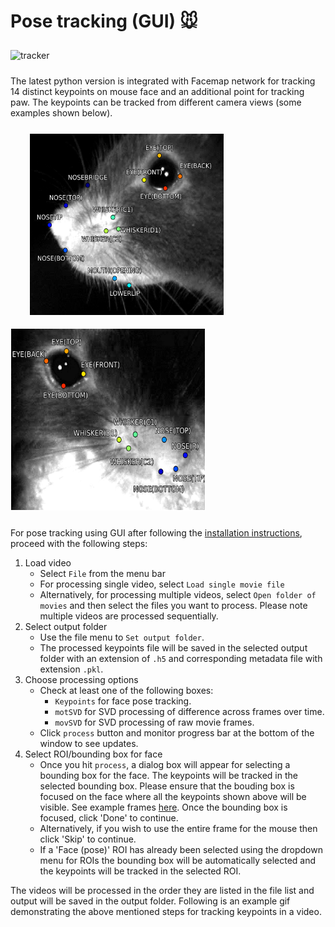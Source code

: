 # Pose tracking **(GUI)** :mouse:

<img src="../figs/tracker.gif" width="100%" height="500" title="Tracker" alt="tracker" algin="middle" vspace = "10">

The latest python version is integrated with Facemap network for tracking 14 distinct keypoints on mouse face and an additional point for tracking paw. The keypoints can be tracked from different camera views (some examples shown below). 

<p float="middle">
<img src="../figs/mouse_face1_keypoints.png"  width="310" height="290" title="View 1" alt="view1" align="left" vspace = "10" hspace="30" style="border: 0.5px solid white"  />
<img src="../figs/mouse_face0_keypoints.png" width="310" height="290" title="View 2" alt="view2" algin="right" vspace = "10" style="border: 0.5px solid white">
</p>

For pose tracking using GUI after following the [installation instructions](installation.md), proceed with the following steps:

1. Load video 
    - Select `File` from the menu bar
    - For processing single video, select `Load single movie file`
    - Alternatively, for processing multiple videos, select `Open folder of movies` and then select the files you want to process. Please note multiple videos are processed sequentially.
2. Select output folder
    - Use the file menu to `Set output folder`. 
    - The processed keypoints file will be saved in the selected output folder with an extension of `.h5` and corresponding metadata file with extension `.pkl`.
3. Choose processing options 
    - Check at least one of the following boxes:
        - `Keypoints` for face pose tracking.
        - `motSVD` for SVD processing of difference across frames over time.
        - `movSVD` for SVD processing of raw movie frames.
    - Click `process` button and monitor progress bar at the bottom of the window to see updates.
4. Select ROI/bounding box for face
    - Once you hit `process`, a dialog box will appear for selecting a bounding box for the face. The keypoints will be tracked in the selected bounding box. Please ensure that the bouding box is focused on the face where all the keypoints shown above will be visible. See example frames [here](figs/mouse_views.png). Once the bounding box is focused, click 'Done' to continue.
    - Alternatively, if you wish to use the entire frame for the mouse then click 'Skip' to continue.
    - If a 'Face (pose)' ROI has already been selected using the dropdown menu for ROIs the bounding box will be automatically selected and the keypoints will be tracked in the selected ROI.

The videos will be processed in the order they are listed in the file list and output will be saved in the output folder. Following is an example gif demonstrating the above mentioned steps for tracking keypoints in a video.


